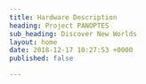 ```yaml
---
title: Hardware Description
heading: Project PANOPTES
sub_heading: Discover New Worlds
layout: home
date: 2018-12-17 10:27:53 +0000
published: false

---
```

